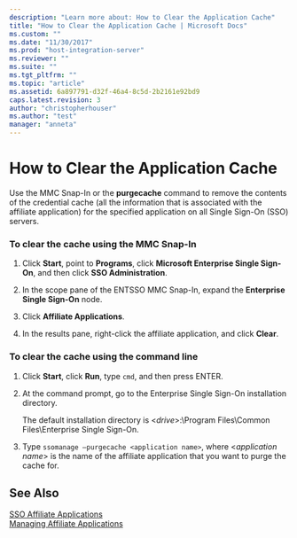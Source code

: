 ```yaml
---
description: "Learn more about: How to Clear the Application Cache"
title: "How to Clear the Application Cache | Microsoft Docs"
ms.custom: ""
ms.date: "11/30/2017"
ms.prod: "host-integration-server"
ms.reviewer: ""
ms.suite: ""
ms.tgt_pltfrm: ""
ms.topic: "article"
ms.assetid: 6a897791-d32f-46a4-8c5d-2b2161e92bd9
caps.latest.revision: 3
author: "christopherhouser"
ms.author: "test"
manager: "anneta"
---
```

# How to Clear the Application Cache
Use the MMC Snap-In or the **purgecache** command to remove the contents of the credential cache (all the information that is associated with the affiliate application) for the specified application on all Single Sign-On (SSO) servers.  
  
### To clear the cache using the MMC Snap-In  
  
1.  Click **Start**, point to **Programs**, click **Microsoft Enterprise Single Sign-On**, and then click **SSO Administration**.  
  
2.  In the scope pane of the ENTSSO MMC Snap-In, expand the **Enterprise Single Sign-On** node.  
  
3.  Click **Affiliate Applications**.  
  
4.  In the results pane, right-click the affiliate application, and click **Clear**.  
  
### To clear the cache using the command line  
  
1.  Click **Start**, click **Run**, type `cmd`, and then press ENTER.  
  
2.  At the command prompt, go to the Enterprise Single Sign-On installation directory.  
  
     The default installation directory is \<*drive*>:\Program Files\Common Files\Enterprise Single Sign-On.  
  
3.  Type `ssomanage –purgecache <application name>`, where \<*application name*> is the name of the affiliate application that you want to purge the cache for.  
  
## See Also  
 [SSO Affiliate Applications](../esso/sso-affiliate-applications.md)   
 [Managing Affiliate Applications](../esso/managing-affiliate-applications.md)
